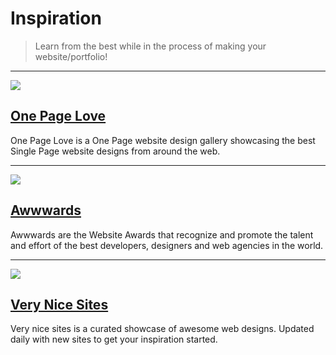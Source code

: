# Inspiration

> Learn from the best while in the process of making your website/portfolio!

---

![](http://www.verbalplusvisual.com/wp-content/uploads/2013/06/thumb.jpeg)

## [One Page Love](https://onepagelove.com/)

One Page Love is a One Page website design gallery showcasing the best Single Page website designs from around the web.

---

![](https://www.snipcart.com/media/9259/awwwards.jpg)

## [Awwwards](http://www.awwwards.com/)

Awwwards are the Website Awards that recognize and promote the talent and effort of the best developers, designers and web agencies in the world.

---

![](http://verynicesites.s3.amazonaws.com/vnsmain.png)

## [Very Nice Sites](http://www.verynicesites.com/)

Very nice sites is a curated showcase of awesome web designs. Updated daily with new sites to get your inspiration started.
